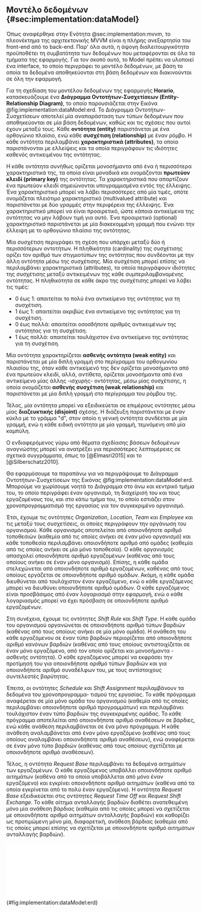 ## Μοντέλο δεδομένων {#sec:implementation:dataModel}

Όπως αναφέρθηκε στην Ενότητα @sec:implementation:mvvm, το πλεονέκτημα της αρχιτεκτονικής MVVM είναι η πλήρης ανεξαρτησία του front-end από το back-end. Παρ' όλα αυτά, η άψογη διαλειτουργικότητα προϋποθέτει τη συμβατότητα των δεδομένων που μεταφέρονται σε όλα τα τμήματα της εφαρμογής. Για τον σκοπό αυτό, το Model πρέπει να υλοποιεί ένα interface, το οποίο περιγράφει το μοντέλο δεδομένων, με βάση το οποία τα δεδομένα αποθηκεύονται στη βάση δεδομένων και διακινούνται σε όλη την εφαρμογή.

Για τη σχεδίαση του μοντέλου δεδομένων της εφαρμογής **Horario**, κατασκευάζουμε ένα **Διάγραμμα Οντοτήτων-Συσχετίσεων (Entity-Relationship Diagram)**, το οποίο παρουσιάζεται στην Εικόνα @fig:implementation:dataModel:erd. Το Διάγραμμα Οντοτήτων-Συσχετίσεων αποτελεί μία αναπαράσταση των τύπων δεδομένων που αποθηκεύονται σε μία βάση δεδομένων, καθώς και τις σχέσεις που αυτοί έχουν μεταξύ τους. Κάθε **οντότητα (entity)** παριστάνεται με ένα ορθογώνιο πλαίσιο, ενώ κάθε **συσχέτιση (relationship)** με έναν ρόμβο. Η κάθε οντότητα περιλαμβάνει **χαρακτηριστικά (attributes)**, τα οποία παριστάνονται με ελλείψεις και τα οποία περιγράφουν τις ιδιότητες καθενός αντικειμένου της οντότητας.

Η κάθε οντότητα συνήθως ορίζεται μονοσήμαντα από ένα ή περισσότερα χαρακτηριστικά της, τα οποία είναι μοναδικά και ονομάζονται **πρωτεύον κλειδί (primary key)** της οντότητας. Τα χαρακτηριστικά που απαρτίζουν ένα πρωτεύον κλειδί σημειώνονται υπογραμμισμένα εντός της έλλειψης. Ένα χαρακτηριστικό μπορεί να λάβει περισσότερες από μία τιμές, οπότε ονομάζεται πλειότιμο χαρακτηριστικό (multivalued attribute) και παριστάνεται με δύο γραμμές στην περιφέρεια της έλλειψης. Ένα χαρακτηριστικό μπορεί να είναι προαιρετικό, ώστε κάποια αντικείμενα της οντότητας να μην λάβουν τιμή για αυτό. Ένα προαιρετικό (optional) χαρακτηριστικό παριστάνεται με μία διακεκομμένη γραμμή που ενώνει την έλλειψη με το ορθογώνιο πλαίσιο της οντότητας.

Μία συσχέτιση περιγράφει τη σχέση που υπάρχει μεταξύ δύο ή περισσότερων οντοτήτων. Η πληθικότητα (cardinality) της συσχέτισης ορίζει τον αριθμό των στιγμιοτύπων της οντότητας που συνδέονται με την άλλη οντότητα μέσω της συσχέτισης. Μία συσχέτιση μπορεί επίσης να περιλαμβάνει χαρακτηριστικά (attributes), τα οποία περιγράφουν ιδιότητες της συσχέτισης μεταξύ αντικειμένων της κάθε συμπεριλαμβανομένης οντότητας. Η πληθικότητα σε κάθε άκρο της συσχέτισης μπορεί να λάβει τις τιμές:

- 0 έως 1: απαιτείται το πολύ ένα αντικείμενο της οντότητας για τη συσχέτιση.
- 1 έως 1: απαιτείται ακριβώς ένα αντικείμενο της οντότητας για τη συσχέτιση.
- 0 έως πολλά: απαιτείται οσοσδήποτε αριθμός αντικειμένων της οντότητας για τη συσχέτιση.
- 1 έως πολλά: απαιτείται τουλάχιστον ένα αντικείμενο της οντότητας για τη συσχέτιση.

Μία οντότητα χαρακτηρίζεται **ασθενής οντότητα (weak entity)** και παριστάνεται με μία διπλή γραμμή στο περίγραμμα του ορθογωνίου πλαισίου της, όταν κάθε αντικείμενό της δεν ορίζεται μονοσήμαντα από ένα πρωτεύον κλειδί, αλλά, αντίθετα, ορίζεται μονοσήμαντα από ένα αντικείμενο μίας άλλης -ισχυρής- οντότητας, μέσω μίας συσχέτισης, η οποία ονομάζεται **ασθενής συσχέτιση (weak relationship)** και παριστάνεται με μία διπλή γραμμή στο περίγραμμα του ρόμβου της.

Τέλος, μία οντότητα μπορεί να εξειδικεύεται σε επιμέρους οντότητες μέσω μίας **διαζευκτικής (disjoint)** σχέσης. Η διάζευξη παριστάνεται με έναν κύκλο με το γράμμα "d", στον οποίο η γενική οντότητα συνδέεται με μία γραμμή, ενώ η κάθε ειδική οντότητα με μία γραμμή, τεμνόμενη από μία καμπύλη.

Ο ενδιαφερόμενος γύρω από θέματα σχεδίασης βάσεων δεδομένων αναγνώστης μπορεί να ανατρέξει για περισσότερες λεπτομέρειες σε σχετικά συγγράμματα, όπως το [@Elmasri2015] και το [@Silberschatz2010].

Θα εφαρμόσουμε τα παραπάνω για να περιγράψουμε το Διάγραμμα Οντοτήτων-Συσχετίσεων της Εικόνας @fig:implementation:dataModel:erd. Μπορούμε να χωρίσουμε νοητά το Διάγραμμα στο άνω και κεντρικό τμήμα του, το οποίο περιγράφει έναν οργανισμό, τη διαχείρισή του και τους εργαζομένους του, και στο κάτω τμήμα του, το οποίο εστιάζει στον χρονοπρογραμματισμό της εργασίας για τον συγκεκριμένο οργανισμό.

Έτσι, έχουμε τις οντότητες *Organization*, *Location*, *Team* και *Employee* και τις μεταξύ τους συσχετίσεις, οι οποίες περιγράφουν την οργάνωση του οργανισμού. Κάθε οργανισμός αποτελείται από οποιονδήποτε αριθμό τοποθεσιών (καθεμία από τις οποίες ανήκει σε έναν μόνο οργανισμό) και κάθε τοποθεσία περιλαμβάνει οποιονδήποτε αριθμό από ομάδες (καθεμία από τις οποίες ανήκει σε μία μόνο τοποθεσία). Ο κάθε οργανισμός απασχολεί οποιονδήποτε αριθμό εργαζομένων (καθένας από τους οποίους ανήκει σε έναν μόνο οργανισμό). Επίσης, η κάθε ομάδα στελεχώνεται από οποιονδήποτε αριθμό εργαζομένων, καθένας από τους οποίους εργάζεται σε οποιονδήποτε αριθμό ομάδων. Ακόμη, η κάθε ομάδα διευθύνεται από τουλάχιστον έναν εργαζόμενο, ενώ ο κάθε εργαζόμενος μπορεί να διευθύνει οποιονδήποτε αριθμό ομάδων. Ο κάθε εργαζόμενος είναι προσβάσιμος από έναν λογαριασμό στην εφαρμογή, ενώ ο κάθε λογαριασμός μπορεί να έχει πρόσβαση σε οποιονδήποτε αριθμό εργαζομένων.

Στη συνέχεια, έχουμε τις οντότητες *Shift Rule* και *Shift Type*. Η κάθε ομάδα του οργανισμού οργανώνεται σε οποιονδήποτε αριθμό τύπων βαρδιών (καθένας από τους οποίους ανήκει σε μία μόνο ομάδα). Η ανάθεση του κάθε εργαζόμενου σε έναν τύπο βαρδιών περιορίζεται από οποιονδήποτε αριθμό κανόνων βαρδιών (καθένας από τους οποίους αντιστοιχίζεται σε έναν μόνο εργαζόμενο, από τον οποίο ορίζεται και μονοσήμαντα - ασθενής οντότητα). Ο κάθε εργαζόμενος μπορεί να εκφράσει την προτίμησή του για οποιονδήποτε αριθμό τύπων βαρδιών και για οποιονδήποτε αριθμό συναδέλφων του, με τους αντίστοιχους συντελεστές βαρύτητας.

Έπειτα, οι οντότητες *Schedule* και *Shift Assignment* περιλαμβάνουν τα δεδομένα του χρονοπρογραμμα- τισμού της εργασίας. Το κάθε πρόγραμμα αναφέρεται σε μία μόνο ομάδα του οργανισμού (καθεμία από τις οποίες περιλαμβάνει οποιονδήποτε αριθμό προγραμμάτων) και περιλαμβάνει τουλάχιστον έναν τύπο βαρδιών της συγκεκριμένης ομάδας. Το κάθε πρόγραμμα αποτελείται από οποιονδήποτε αριθμό αναθέσεων σε βάρδιες, ενώ κάθε ανάθεση περιλαμβάνεται σε ένα μόνο πρόγραμμα. Η κάθε ανάθεση αναλαμβάνεται από έναν μόνο εργαζόμενο (καθένας από τους οποίους αναλαμβάνει οποιονδήποτε αριθμό αναθέσεων), ενώ αναφέρεται σε έναν μόνο τύπο βαρδιών (καθένας από τους οποίους σχετίζεται με οποιονδήποτε αριθμό αναθέσεων).

Τέλος, η οντότητα *Request Base* περιλαμβάνει τα δεδομένα αιτημάτων των εργαζομένων. Ο κάθε εργαζόμενος υποβάλλει οποιονδήποτε αριθμό αιτημάτων (καθένα από τα οποία υποβάλλεται από μόνο έναν εργαζόμενο) και εγκρίνει οποιονδήποτε αριθμό αιτημάτων (καθένα από τα οποία εγκρίνεται από το πολύ έναν εργαζόμενο). Η οντότητα *Request Base* εξειδικεύεται στις οντότητες *Request Time Off* και *Request Shift Exchange*. Το κάθε αίτημα ανταλλαγής βαρδιών διαθέτει ανατεθειμένη μόνο μία ανάθεση βάρδιας (καθεμία από τις οποίες μπορεί να σχετίζεται με οποιονδήποτε αριθμό αιτημάτων ανταλλαγής βαρδιών) και καθορίζει ως προτιμώμενη μόνο μία, διαφορετική, ανάθεση βάρδιας (καθεμία από τις οποίες μπορεί επίσης να σχετίζεται με οποιονδήποτε αριθμό αιτημάτων ανταλλαγής βαρδιών).

![Το Διάγραμμα Οντοτήτων-Συσχετίσεων για την εφαρμογή Horario](4-implementation/figures/erd.pdf){#fig:implementation:dataModel:erd}
